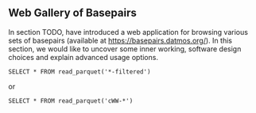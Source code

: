 ## Web Gallery of Basepairs

In section TODO, have introduced a web application for browsing various sets of basepairs (available at https://basepairs.datmos.org/).
In this section, we would like to uncover some inner working, software design choices and explain advanced usage options.




```
SELECT * FROM read_parquet('*-filtered')
```

or

```
SELECT * FROM read_parquet('cWW-*')
```
